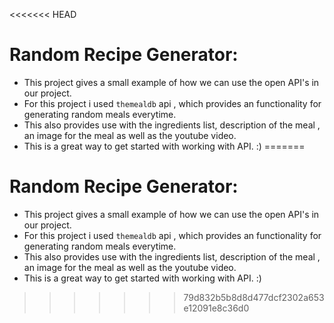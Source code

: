 <<<<<<< HEAD
# Random Recipe Generator:

- This project gives a small example of how we can use the open API's in our project.
- For this project i used `themealdb` api , which provides an functionality for generating random meals everytime.
- This also provides use with the ingredients list, description of the meal , an image for the meal as well as the youtube video.
- This is a great way to get started with working with API. :)
=======
# Random Recipe Generator:

- This project gives a small example of how we can use the open API's in our project.
- For this project i used `themealdb` api , which provides an functionality for generating random meals everytime.
- This also provides use with the ingredients list, description of the meal , an image for the meal as well as the youtube video.
- This is a great way to get started with working with API. :)
>>>>>>> 79d832b5b8d8d477dcf2302a653e12091e8c36d0
